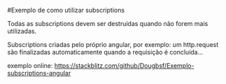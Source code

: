 #Exemplo de como utilizar subscriptions

Todas as subscriptions devem ser destruídas quando não forem mais utilizadas.

Subscriptions criadas pelo próprio angular, por exemplo: um http.request são finalizadas automaticamente quando a requisição é concluída...

exemplo online:
https://stackblitz.com/github/Dougbsf/Exemplo-subscriptions-angular
